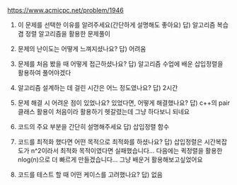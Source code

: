 https://www.acmicpc.net/problem/1946

1. 이 문제를 선택한 이유를 알려주세요(간단하게 설명해도 좋아요)
답) 알고리즘 복습겸 정렬 알고리즘을 활용한 문제풀이

2. 문제의 난이도는 어떻게 느껴지셨나요?
답) 어려움

3. 문제를 처음 봤을 때 어떻게 접근하셨나요?
답) 알고리즘 수업에 배운 삽입정렬을 활용하여 풀어야겠다

4. 알고리즘 설계하는 데 걸린 시간은 어느 정도였나요?
답) 2시간

5. 문제 해결 시 어려운 점이 있었나요? 있었다면, 어떻게 해결했나요?
답) c++의 pair클래스 활용이 처음이라 활용하기 헷갈렸는데 그냥 하다보니 되네요

6. 코드의 주요 부분을 간단히 설명해주세요
답) 삽입정렬 함수

7. 코드를 최적화 했다면 어떤 목적으로 최적화를 하셨나요?
답) 삽입정렬은 시간복잡도가 n^2이라서 최적화 목적이였다면 실패했습니다... 다음에는 퀵정렬을 활용한 nlog(n)으로 더 빠르게 만들겠습니다... 그냥 배운거 활용해보고싶었어요

8. 코드를 테스트 할 때 어떤 케이스를 고려했나요?
답) 없음